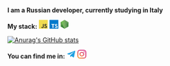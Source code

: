 **I am a Russian developer, currently studying in Italy**

**My stack:**
<code><img height="20" alt="javascript" src="https://raw.githubusercontent.com/github/explore/80688e429a7d4ef2fca1e82350fe8e3517d3494d/topics/javascript/javascript.png"></code>
<code><img height="20" alt="typescript" src="https://raw.githubusercontent.com/github/explore/80688e429a7d4ef2fca1e82350fe8e3517d3494d/topics/typescript/typescript.png"></code>
<code><img height="20" alt="nodejs" src="https://raw.githubusercontent.com/github/explore/80688e429a7d4ef2fca1e82350fe8e3517d3494d/topics/nodejs/nodejs.png">
</code>

[![Anurag's GitHub stats](https://github-readme-stats.vercel.app/api?username=markmxmv&hide=prs,issues&theme=transparent&hide_border=true)](https://github.com/anuraghazra/github-readme-stats)

**You can find me in:**
<a href="https://t.me/markstopkidding"><img height="20" alt="telegram" src="./images/telegram.png"></a>
<a href="https://www.instagram.com/markmxmv/"><img height="20" alt="instagram" src="./images/instagram.png"></a>
